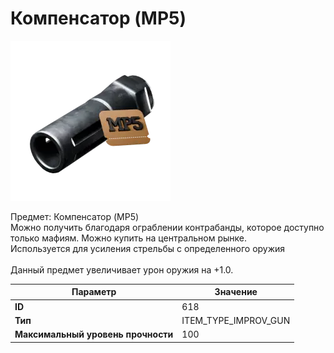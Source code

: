 # Компенсатор (MP5)

![Item Image](../img/618.webp?raw=true)

Предмет: Компенсатор (MP5)<br>Можно получить благодаря ограблении контрабанды, которое доступно<br>только мафиям. Можно купить на центральном рынке. <br>Используется для усиления стрельбы с определенного оружия<br><br>Данный предмет увеличивает урон оружия на +1.0.<br>


| Параметр | Значение |
|----------|----------|
| **ID** | 618 |
| **Тип** | ITEM_TYPE_IMPROV_GUN |
| **Максимальный уровень прочности** | 100 |

